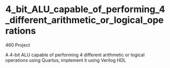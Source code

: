 # 4_bit_ALU_capable_of_performing_4_different_arithmetic_or_logical_operations

460 Project

A 4-bit ALU capable of performing 4 different arithmetic or logical operations using
Quartus, implement it using Verilog HDL

